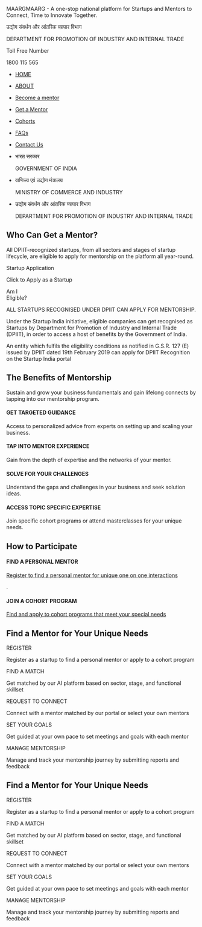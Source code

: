 MAARGMAARG - A one-stop national platform for Startups and Mentors to Connect, Time to Innovate Together.

उद्योग संवर्धन और आंतरिक व्यापार विभाग

DEPARTMENT FOR PROMOTION OF INDUSTRY AND INTERNAL TRADE

Toll Free Number

1800 115 565

* [HOME](/ "Home")
* [ABOUT](/about-us "About us")
* [Become a mentor](/become-mentor "Become Mentor")
* [Get a Mentor](/get-a-mentor "Get a Mentor")
* [Cohorts](/cohort-program)
* [FAQs](/faq)
* [Contact Us](/contactus)

* भारत सरकार

  GOVERNMENT OF INDIA
* वाणिज्य एवं उद्योग मंत्रालय

  MINISTRY OF COMMERCE AND INDUSTRY
* उद्योग संवर्धन और आंतरिक व्यापार विभाग

  DEPARTMENT FOR PROMOTION OF INDUSTRY AND INTERNAL TRADE

Who Can Get a Mentor?
---------------------

All DPIIT-recognized startups, from all sectors and stages of startup lifecycle, are eligible to apply for mentorship on the platform all year-round.

Startup Application

Click to Apply as a Startup

Am I  
Eligible?

ALL STARTUPS RECOGNISED UNDER DPIIT CAN APPLY FOR MENTORSHIP.

Under the Startup India initiative, eligible companies can get recognised as Startups by Department for Promotion of Industry and Internal Trade (DPIIT), in order to access a host of benefits by the Government of India.

An entity which fulfils the eligibility conditions as notified in G.S.R. 127 (E) issued by DPIIT dated 19th February 2019 can apply for DPIIT Recognition on the Startup India portal

The Benefits of Mentorship
--------------------------

Sustain and grow your business fundamentals and gain lifelong connects by tapping into our mentorship program.

#### GET TARGETED GUIDANCE

Access to personalized advice from experts on setting up and scaling your business.

#### TAP INTO MENTOR EXPERIENCE

Gain from the depth of expertise and the networks of your mentor.

#### SOLVE FOR YOUR CHALLENGES

Understand the gaps and challenges in your business and seek solution ideas.

#### ACCESS TOPIC SPECIFIC EXPERTISE

Join specific cohort programs or attend masterclasses for your unique needs.

How to Participate
------------------

#### FIND A PERSONAL MENTOR

[Register to find a personal mentor for unique one on one interactions](#)

.

#### JOIN A COHORT PROGRAM

[Find and apply to cohort programs that meet your special needs](#)

Find a Mentor for Your Unique Needs
-----------------------------------

REGISTER

Register as a startup to find a personal mentor or apply to a cohort program

FIND A MATCH

Get matched by our AI platform based on sector, stage, and functional skillset

REQUEST TO CONNECT

Connect with a mentor matched by our portal or select your own mentors

SET YOUR GOALS

Get guided at your own pace to set meetings and goals with each mentor

MANAGE MENTORSHIP

Manage and track your mentorship journey by submitting reports and feedback

Find a Mentor for Your Unique Needs
-----------------------------------

REGISTER

Register as a startup to find a personal mentor or apply to a cohort program

FIND A MATCH

Get matched by our AI platform based on sector, stage, and functional skillset

REQUEST TO CONNECT

Connect with a mentor matched by our portal or select your own mentors

SET YOUR GOALS

Get guided at your own pace to set meetings and goals with each mentor

MANAGE MENTORSHIP

Manage and track your mentorship journey by submitting reports and feedback